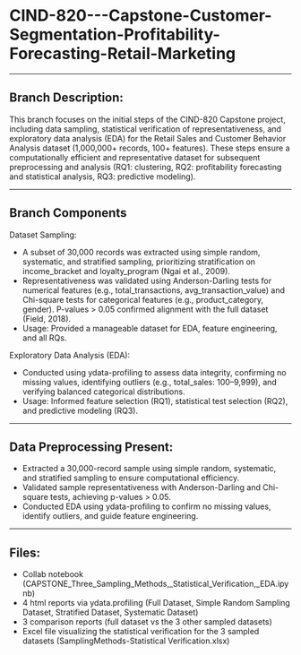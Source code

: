# CIND-820---Capstone-Customer-Segmentation-Profitability-Forecasting-Retail-Marketing

---

## Branch Description:
This branch focuses on the initial steps of the CIND-820 Capstone project, including data sampling, statistical verification of representativeness, and exploratory data analysis (EDA) for the Retail Sales and Customer Behavior Analysis dataset (1,000,000+ records, 100+ features). These steps ensure a computationally efficient and representative dataset for subsequent preprocessing and analysis (RQ1: clustering, RQ2: profitability forecasting and statistical analysis, RQ3: predictive modeling).

---
## Branch Components
Dataset Sampling:
- A subset of 30,000 records was extracted using simple random, systematic, and stratified sampling, prioritizing stratification on income_bracket and loyalty_program (Ngai et al., 2009).
- Representativeness was validated using Anderson-Darling tests for numerical features (e.g., total_transactions, avg_transaction_value) and Chi-square tests for categorical features (e.g., product_category, gender). P-values > 0.05 confirmed alignment with the full dataset (Field, 2018).
- Usage: Provided a manageable dataset for EDA, feature engineering, and all RQs.

Exploratory Data Analysis (EDA):
- Conducted using ydata-profiling to assess data integrity, confirming no missing values, identifying outliers (e.g., total_sales: $100–$9,999), and verifying balanced categorical distributions.
- Usage: Informed feature selection (RQ1), statistical test selection (RQ2), and predictive modeling (RQ3).

---
## Data Preprocessing Present:
- Extracted a 30,000-record sample using simple random, systematic, and stratified sampling to ensure computational efficiency.
- Validated sample representativeness with Anderson-Darling and Chi-square tests, achieving p-values > 0.05.
- Conducted EDA using ydata-profiling to confirm no missing values, identify outliers, and guide feature engineering.

---
## Files:
- Collab notebook (CAPSTONE_Three_Sampling_Methods,_Statistical_Verification,_EDA.ipynb)
- 4 html reports via ydata.profiling (Full Dataset, Simple Random Sampling Dataset, Stratified Dataset, Systematic Dataset)
- 3 comparison reports (full dataset vs the 3 other sampled datasets)
- Excel file visualizing the statistical verification for the 3 sampled datasets (SamplingMethods-Statistical Verification.xlsx)


